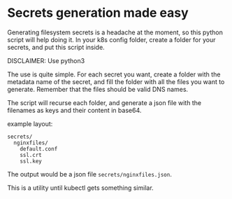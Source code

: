 Secrets generation made easy
============================

Generating filesystem secrets is a headache at the moment, so this python 
script will help doing it. In your k8s config folder, create a folder for
your secrets, and put this script inside.

DISCLAIMER: Use python3

The use is quite simple. For each secret you want, create a folder with the
metadata name of the secret, and fill the folder with all the files you want
to generate. Remember that the files should be valid DNS names.

The script will recurse each folder, and generate a json file with the
filenames as keys and their content in base64.

example layout:
```console
secrets/
  nginxfiles/
    default.conf
    ssl.crt
    ssl.key
```

The output would be a json file `secrets/nginxfiles.json`.

This is a utility until kubectl gets something similar.

